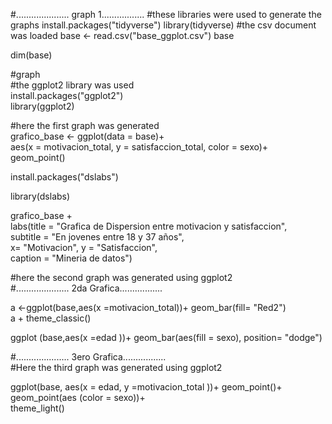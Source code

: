#..................... graph 1................. 
#these libraries were used to generate the graphs 
install.packages("tidyverse") 
library(tidyverse) 
#the csv document was loaded 
base <- read.csv("base_ggplot.csv") 
base 

dim(base)  

#graph   
#the ggplot2 library was used   
install.packages("ggplot2")  
library(ggplot2)    

#here the first graph was generated  
grafico_base <- ggplot(data = base)+   
  aes(x  = motivacion_total, y = satisfaccion_total, color = sexo)+   
  geom_point()    

install.packages("dslabs")   

library(dslabs)   

 grafico_base +  
  labs(title = "Grafica de Dispersion entre motivacion y satisfaccion",   
       subtitle = "En jovenes entre 18 y 37 años",   
       x= "Motivacion", y = "Satisfaccion",   
       caption = "Mineria de datos")   


#here the second graph was generated using ggplot2  
#..................... 2da Grafica.................   


a <-ggplot(base,aes(x =motivacion_total))+ geom_bar(fill= "Red2")   
a + theme_classic()   

ggplot (base,aes(x =edad ))+ geom_bar(aes(fill = sexo), position= "dodge")   


       
#..................... 3ero Grafica.................  
#Here the third graph was generated using ggplot2   

ggplot(base, aes(x = edad, y =motivacion_total ))+ geom_point()+ geom_point(aes  (color = sexo))+  
  theme_light()  
       
       
       
       